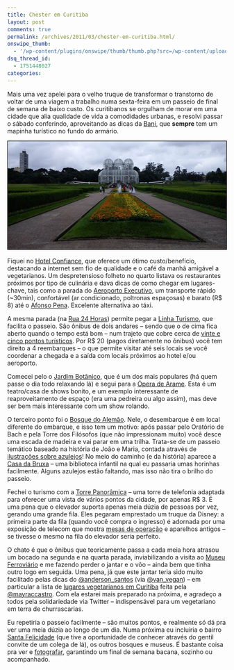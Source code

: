 ```yaml
---
title: Chester em Curitiba
layout: post
comments: true
permalink: /archives/2011/03/chester-em-curitiba.html/
onswipe_thumb:
  - '/wp-content/plugins/onswipe/thumb/thumb.php?src=/wp-content/uploads/2011/03/curitiba.jpg&amp;w=600&amp;h=800&amp;zc=1&amp;q=75&amp;f=0'
dsq_thread_id:
  - 1751448027
categories:
---
```

Mais uma vez apelei para o velho truque de transformar o transtorno de voltar de uma viagem a trabalho numa sexta-feira em um passeio de final de semana de baixo custo. Os curitibanos se orgulham de morar em uma cidade que alia qualidade de vida a comodidades urbanas, e resolvi passar o sábado conferindo, aproveitando as dicas da [Bani][1], que **sempre** tem um mapinha turístico no fundo do armário.

<p style="text-align: center;">
  <a href="http://www.flickr.com/photos/chesterbr/sets/72157626170985864/"><img class="aligncenter size-full wp-image-5889" style="border: 1px solid black;" title="Jardim Botânico em Curitiba" src="/wp-content/uploads/2011/03/curitiba.jpg" alt="Jardim Botânico em Curitiba" width="597" height="249" /></a>
</p>

Fiquei no [Hotel Confiance][2], que oferece um ótimo custo/benefício, destacando a internet sem fio de qualidade e o café da manhã amigável a vegetarianos. Um despretensioso folheto no quarto listava os restaurantes próximos por tipo de culinária e dava dicas de como chegar em lugares-chave, tais como a parada do [Aeroporto Executivo][3], um transporte rápido (~30min), confortável (ar condicionado, poltronas espaçosas) e barato (R$ 8) até o [Afonso Pena][4]. Excelente alternativa ao táxi.

A mesma parada (na [Rua 24 Horas][5]) permite pegar a [Linha Turismo][6], que facilita o passeio. São ônibus de dois andares &#8211; sendo que o de cima fica aberto quando o tempo está bom &#8211; num trajeto que cobre cerca de [vinte e cinco pontos turísticos][7]. Por R$ 20 (pagos diretamente no ônibus) você tem direito a 4 reembarques &#8211; o que permite visitar até seis locais se você coordenar a chegada e a saída com locais próximos ao hotel e/ou aeroporto.

Comecei pelo o [Jardim Botânico][8], que é um dos mais populares (há quem passe o dia todo relaxando lá) e segui para a [Ópera de Arame][9]. Esta é um teatro/casa de shows bonito, e um exemplo interessante de reaproveitamento de espaço (era uma pedreira ou algo assim), mas deve ser bem mais interessante com um show rolando.

O terceiro ponto foi o [Bosque do Alemão][10]. Nele, o desembarque é em local diferente do embarque, e isso tem um motivo: após passar pelo Oratório de Bach e pela Torre dos Filósofos (que não impressionam muito) você desce uma escada de madeira e vai parar em uma trilha. Trata-se de um passeio temático baseado na história de João e Maria, contada através de [ilustrações sobre azulejos][11]! No meio do caminho (e da história) aparece a [Casa da Bruxa][12] &#8211; uma biblioteca infantil na qual eu passaria umas horinhas facilmente. Alguns azulejos estão faltando, mas isso não tira o brilho do passeio.

Fechei o turismo com a [Torre Panorâmica][13] &#8211; uma torre de telefonia adaptada para oferecer uma vista de vários pontos da cidade, por apenas R$ 3. É uma pena que o elevador suporta apenas meia dúzia de pessoas por vez, gerando uma grande fila. Eles pegaram emprestado um truque da Disney: a primeira parte da fila (quando você compra o ingresso) é adornada por uma exposição de telecom que mostra [mesas de operação][14] e aparelhos antigos &#8211; se tivesse o mesmo na fila do elevador seria perfeito.

O chato é que o ônibus que teoricamente passa a cada meia hora atrasou um bocado na segunda e na quarta parada, inviabilizando a visita ao [Museu Ferroviário][15] e me fazendo perder o jantar e o vôo &#8211; ainda bem que tinha outro logo em seguida. Uma pena, já que este jantar teria sido muito facilitado pelas dicas do [@anderson_santos][16] (via [@van_vegan][17]) &#8211; em particular a lista de [lugares vegetarianos em Curitiba][18] feita pela [@mayraccastro][19]. Com ela estarei mais preparado na próxima, e agradeço a todos pela solidariedade via Twitter &#8211; indispensável para um vegetariano em terra de churrascarias.

Eu repetiria o passeio facilmente &#8211; são muitos pontos, e realmente só dá pra ver uma meia dúzia ao longo de um dia. Numa próxima eu incluiria o bairro [Santa Felicidade][20] (que tive a oportunidade de conhecer através do gentil convite de um colega de lá), os outros bosques e museus. É bastante coisa pra ver e [fotografar][21], garantindo um final de semana bacana, sozinho ou acompanhado.

 [1]: http://baniverso.com/
 [2]: http://www.apontador.com.br/local/pr/curitiba/hoteis_e_pousadas/13000654R/confiance_batel.html
 [3]: http://www.aeroportoexecutivo.com.br/
 [4]: http://www.apontador.com.br/local/pr/sao_jose_dos_pinhais/aeroportos/J8J2XVT5/aeroporto_internacional_de_curitiba___afonso_pena.html
 [5]: http://www.curitiba-parana.net/rua24horas.htm
 [6]: http://www.curitiba.pr.gov.br/idioma/portugues/linhaturismo
 [7]: http://www.guiacuritiba.com.br/turismo/jardineiraDetail.php
 [8]: http://www.viaje.curitiba.pr.gov.br/pontosturisticos/jardimbotanico.html
 [9]: http://www.apontador.com.br/local/pr/curitiba/parques/Q8V26D8K/pedreira_paulo_leminski_opera_de_arame_.html
 [10]: http://www.apontador.com.br/local/pr/curitiba/diversoes/1128114R/bosque_alemao.html
 [11]: http://www.flickr.com/photos/chesterbr/5487203609/in/set-72157626170985864/
 [12]: http://www.flickr.com/photos/chesterbr/5487205493/in/set-72157626170985864/
 [13]: http://www.apontador.com.br/local/pr/curitiba/viagem_e_turismo/C406424218491S4914/torre_panoramica.html
 [14]: http://www.flickr.com/photos/chesterbr/5487212739/in/set-72157626170985864/
 [15]: http://www.curitiba.pr.gov.br/idioma/portugues/linhaturismo/museuferroviario
 [16]: http://twitter.com/anderson_santos
 [17]: http://twitter.com/van_vegan
 [18]: http://www.casamay.com.br/guia-vegetariano-de-curitiba-comida-pessoas-e-entidades/
 [19]: http://twitter.com/mayraccastro
 [20]: http://pt.wikipedia.org/wiki/Santa_Felicidade
 [21]: http://www.flickr.com/photos/chesterbr/sets/72157626170985864/
